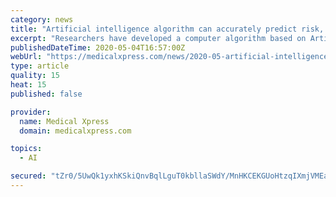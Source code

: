 ```yaml
---
category: news
title: "Artificial intelligence algorithm can accurately predict risk, diagnose AD"
excerpt: "Researchers have developed a computer algorithm based on Artificial Intelligence (AI) that can accurately predict the risk for and diagnose Alzheimer's disease using a combination of brain magnetic resonance imaging (MRI),"
publishedDateTime: 2020-05-04T16:57:00Z
webUrl: "https://medicalxpress.com/news/2020-05-artificial-intelligence-algorithm-accurately-ad.html"
type: article
quality: 15
heat: 15
published: false

provider:
  name: Medical Xpress
  domain: medicalxpress.com

topics:
  - AI

secured: "tZr0/5UwQk1yxhKSkiQnvBqlLguT0kbllaSWdY/MnHKCEKGUoHtzqIXmjVMEay9bsuk3imyubeQerAazk2yYVIU/g9SPRq0X4gKH93Cb1H/drCkSsm7+kXgwBdLLZquNQug7gqyM1I6xVdmYhWKrqHUCT4NT7lfpf49dH1eL6JszbVV2tysWvrLXNTNw1xfaf9IjbbiEJxzdK03zGf/jt7ZfcDKx1BgbCWYNT3aNEYOyLkIfmwnEEfW6eYaL9Spv+QlFkSIDRH6N4K7oPqX2acZzgMDSWR6w0y+CA8gTcP8Pz4SC4RgwXMp0ZckqoM6QanufObCYwLqtHAbMCgMo54sW4MQg7mPBfwJ1T9AmBKlDhbuZWKIqnW23hLnC0oqtRJODdRxuWIL7sK//0Tvj/L8VM0X+KfcPyOZm+R+dhyIDOqjHmsFGgdoDB1EARQh9WqVlU5MrewtYG/OsFFuzwjaXBCWuPJN1ZEdwQdYx+/4=;2mbnhVCx43qxmPAjcGPNiA=="
---
```


